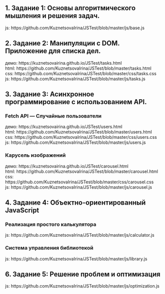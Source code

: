 <h2>1. Задание 1: Основы алгоритмического мышления и решения задач.</h2>
  js: https://github.com/KuznetsovaIrina/JSTest/blob/master/js/base.js
<h2>2. Задание 2: Манипуляции с DOM. Приложение для списка дел.</h2>
  демо: https://kuznetsovairina.github.io/JSTest/tasks.html <br>
  html: https://github.com/KuznetsovaIrina/JSTest/blob/master/tasks.html <br>
  css: https://github.com/KuznetsovaIrina/JSTest/blob/master/css/tasks.css <br>
  js: https://github.com/KuznetsovaIrina/JSTest/blob/master/js/tasks.js <br>
<h2>3. Задание 3: Асинхронное программирование с использованием API.</h2>
   <h3>Fetch API — Случайные пользователи</h3>
     демо: https://kuznetsovairina.github.io/JSTest/users.html <br>
     html: https://github.com/KuznetsovaIrina/JSTest/blob/master/users.html <br>
     css: https://github.com/KuznetsovaIrina/JSTest/blob/master/css/users.css <br>
     js: https://github.com/KuznetsovaIrina/JSTest/blob/master/js/users.js <br>
   <h3>Карусель изображений</h3>
     демо: https://kuznetsovairina.github.io/JSTest/carousel.html <br>
     html: https://github.com/KuznetsovaIrina/JSTest/blob/master/carousel.html <br>
     css: https://github.com/KuznetsovaIrina/JSTest/blob/master/css/carousel.css <br>
     js: https://github.com/KuznetsovaIrina/JSTest/blob/master/js/carousel.js <br>
<h2>4. Задание 4: Объектно-ориентированный JavaScript</h2>
   <h3>Реализация простого калькулятора</h3>
     js: https://github.com/KuznetsovaIrina/JSTest/blob/master/js/calculator.js <br>
   <h3>Система управления библиотекой </h3>
     js: https://github.com/KuznetsovaIrina/JSTest/blob/master/js/library.js <br>
<h2>6. Задание 5: Решение проблем и оптимизация</h2>
  js: https://github.com/KuznetsovaIrina/JSTest/blob/master/js/optimization.js <br>
